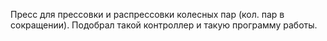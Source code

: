 Пресс для прессовки и распрессовки колесных пар (кол. пар в сокращении).
Подобрал такой контроллер и такую программу работы.
